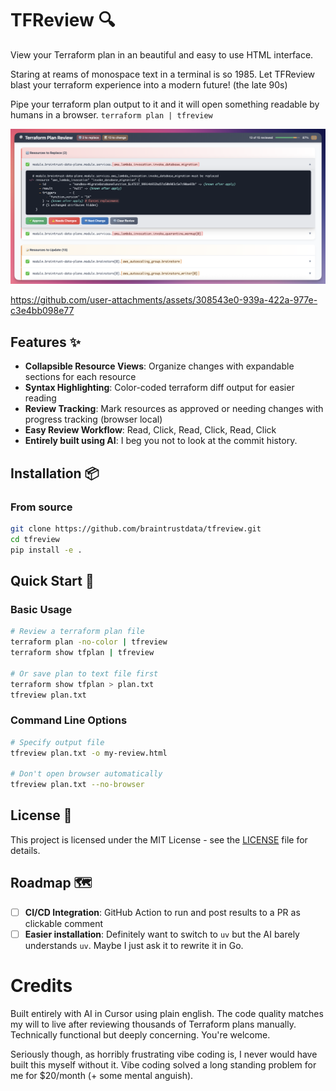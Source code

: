 # TFReview 🔍

View your Terraform plan in an beautiful and easy to use HTML interface.

Staring at reams of monospace text in a terminal is so 1985. Let TFReview blast your terraform experience into a modern future! (the late 90s)

Pipe your terraform plan output to it and it will open something readable by humans in a browser.
`terraform plan | tfreview`

![TFReview Screenshot](assets/tfreview.png)

https://github.com/user-attachments/assets/308543e0-939a-422a-977e-c3e4bb098e77

## Features ✨

- **Collapsible Resource Views**: Organize changes with expandable sections for each resource
- **Syntax Highlighting**: Color-coded terraform diff output for easier reading
- **Review Tracking**: Mark resources as approved or needing changes with progress tracking (browser local)
- **Easy Review Workflow**: Read, Click, Read, Click, Read, Click
- **Entirely built using AI**: I beg you not to look at the commit history.

## Installation 📦

### From source

```bash
git clone https://github.com/braintrustdata/tfreview.git
cd tfreview
pip install -e .
```

## Quick Start 🚀

### Basic Usage

```bash
# Review a terraform plan file
terraform plan -no-color | tfreview
terraform show tfplan | tfreview

# Or save plan to text file first
terraform show tfplan > plan.txt
tfreview plan.txt
```

### Command Line Options

```bash
# Specify output file
tfreview plan.txt -o my-review.html

# Don't open browser automatically
tfreview plan.txt --no-browser
```

## License 📄

This project is licensed under the MIT License - see the [LICENSE](LICENSE) file for details.

## Roadmap 🗺️

- [ ] **CI/CD Integration**: GitHub Action to run and post results to a PR as clickable comment
- [ ] **Easier installation**: Definitely want to switch to `uv` but the AI barely understands `uv`. Maybe I just ask it to rewrite it in Go.

# Credits
Built entirely with AI in Cursor using plain english. The code quality matches my will to live after reviewing thousands of Terraform plans manually. Technically functional but deeply concerning. You're welcome.

Seriously though, as horribly frustrating vibe coding is, I never would have built this myself without it. Vibe coding solved a long standing problem for me for $20/month (+ some mental anguish).
